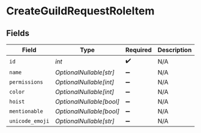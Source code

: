 # CreateGuildRequestRoleItem


## Fields

| Field                    | Type                     | Required                 | Description              |
| ------------------------ | ------------------------ | ------------------------ | ------------------------ |
| `id`                     | *int*                    | :heavy_check_mark:       | N/A                      |
| `name`                   | *OptionalNullable[str]*  | :heavy_minus_sign:       | N/A                      |
| `permissions`            | *OptionalNullable[int]*  | :heavy_minus_sign:       | N/A                      |
| `color`                  | *OptionalNullable[int]*  | :heavy_minus_sign:       | N/A                      |
| `hoist`                  | *OptionalNullable[bool]* | :heavy_minus_sign:       | N/A                      |
| `mentionable`            | *OptionalNullable[bool]* | :heavy_minus_sign:       | N/A                      |
| `unicode_emoji`          | *OptionalNullable[str]*  | :heavy_minus_sign:       | N/A                      |